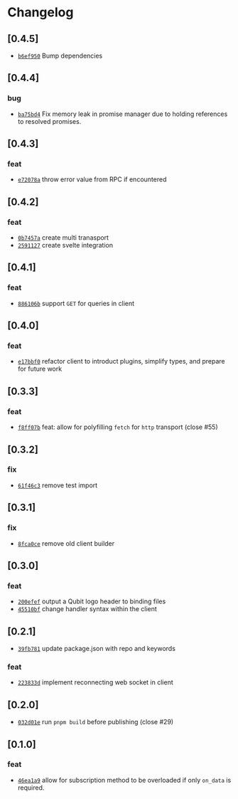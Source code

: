 # Changelog

## \[0.4.5]

- [`b6ef950`](https://github.com/andogq/qubit/commit/b6ef95077345cb4db4143e364c48eef010f41fc8) Bump dependencies

## \[0.4.4]

### bug

- [`ba75bd4`](https://github.com/andogq/qubit/commit/ba75bd43fab2b2421fcf27694fcf9deca59860ea) Fix memory leak in promise manager due to holding references to resolved promises.

## \[0.4.3]

### feat

- [`e72078a`](https://github.com/andogq/qubit/commit/e72078a340b4f61703770036327b39a6abeedd5d) throw error value from RPC if encountered

## \[0.4.2]

### feat

- [`0b7457a`](https://github.com/andogq/qubit/commit/0b7457ab5f2647892880fdb3d45ee4f2a9d3adfc) create multi tranasport
- [`2591127`](https://github.com/andogq/qubit/commit/2591127f0cfb78b1917bac317552099475d1fc72) create svelte integration

## \[0.4.1]

### feat

- [`886106b`](https://github.com/andogq/qubit/commit/886106b27b68fb1e2a24f7cd0f3a2e929032151b) support `GET` for queries in client

## \[0.4.0]

### feat

- [`e17bbf0`](https://github.com/andogq/qubit/commit/e17bbf0fb8adce5f488247f298278342add2e478) refactor client to introduct plugins, simplify types, and prepare for future work

## \[0.3.3]

### feat

- [`f8ff07b`](https://github.com/andogq/qubit/commit/f8ff07b8d3b92aef60687b868a04ff08f4a8de2f) feat: allow for polyfilling `fetch` for `http` transport (close #55)

## \[0.3.2]

### fix

- [`61f46c3`](https://github.com/andogq/qubit/commit/61f46c3ad82f4b869579d896697c3c4312154ac2) remove test import

## \[0.3.1]

### fix

- [`8fca0ce`](https://github.com/andogq/qubit/commit/8fca0ceee34786f28c17f5e979dad7f4125d517a) remove old client builder

## \[0.3.0]

### feat

- [`200efef`](https://github.com/andogq/qubit/commit/200efef21d10ed674afb27c336b6a9e2d02f58ad) output a Qubit logo header to binding files
- [`45510bf`](https://github.com/andogq/qubit/commit/45510bfc270c076012f6179a2567ae9c6c9fbff4) change handler syntax within the client

## \[0.2.1]

- [`39fb781`](https://github.com/andogq/qubit/commit/39fb781d89b47b97780cc8683976027a5f127dc7) update package.json with repo and keywords

### feat

- [`223833d`](https://github.com/andogq/qubit/commit/223833d94baf47ac6200bd9db44a7a39af102019) implement reconnecting web socket in client

## \[0.2.0]

- [`032d01e`](https://github.com/andogq/qubit/commit/032d01ef832b437d21b04e9d422204d216fc0397) run `pnpm build` before publishing (close #29)

## \[0.1.0]

### feat

- [`46ea1a9`](https://github.com/andogq/qubit/commit/46ea1a97483357a031ce5229e31d7de3c690e16a) allow for subscription method to be overloaded if only `on_data` is required.
